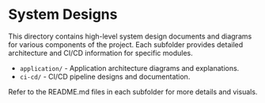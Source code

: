 # System Designs

This directory contains high-level system design documents and diagrams for various components of the project. Each subfolder provides detailed architecture and CI/CD information for specific modules.

- `application/` - Application architecture diagrams and explanations.
- `ci-cd/` - CI/CD pipeline designs and documentation.

Refer to the README.md files in each subfolder for more details and visuals.
